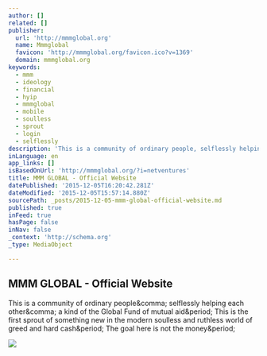 ```yaml
---
author: []
related: []
publisher:
  url: 'http://mmmglobal.org'
  name: Mmmglobal
  favicon: 'http://mmmglobal.org/favicon.ico?v=1369'
  domain: mmmglobal.org
keywords:
  - mmm
  - ideology
  - financial
  - hyip
  - mmmglobal
  - mobile
  - soulless
  - sprout
  - login
  - selflessly
description: 'This is a community of ordinary people, selflessly helping each other, a kind of the Global Fund of mutual aid. This is the first sprout of something new in the modern soulless and ruthless world of greed and hard cash. The goal here is not the money.'
inLanguage: en
app_links: []
isBasedOnUrl: 'http://mmmglobal.org/?i=netventures'
title: MMM GLOBAL - Official Website
datePublished: '2015-12-05T16:20:42.281Z'
dateModified: '2015-12-05T15:57:14.880Z'
sourcePath: _posts/2015-12-05-mmm-global-official-website.md
published: true
inFeed: true
hasPage: false
inNav: false
_context: 'http://schema.org'
_type: MediaObject

---
```

<article style=""><h1>MMM GLOBAL - Official Website</h1><p>This is a community of ordinary people&amp;comma; selflessly helping each other&amp;comma; a kind of the Global Fund of mutual aid&amp;period; This is the first sprout of something new in the modern soulless and ruthless world of greed and hard cash&amp;period; The goal here is not the money&amp;period;</p><img src="http://indonesia-mmm.net/img/fb_logo.jpeg" /></article>